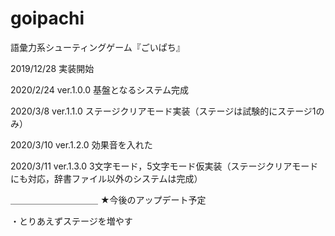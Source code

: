 # goipachi
語彙力系シューティングゲーム『ごいぱち』

2019/12/28 実装開始

2020/2/24 ver.1.0.0 基盤となるシステム完成

2020/3/8 ver.1.1.0 ステージクリアモード実装（ステージは試験的にステージ1のみ）

2020/3/10 ver.1.2.0 効果音を入れた

2020/3/11 ver.1.3.0 3文字モード，5文字モード仮実装（ステージクリアモードにも対応，辞書ファイル以外のシステムは完成）

＿＿＿＿＿＿＿＿＿＿
★今後のアップデート予定

・とりあえずステージを増やす

